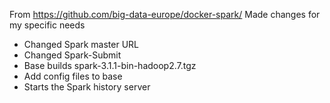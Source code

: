 
From https://github.com/big-data-europe/docker-spark/
Made changes for my specific needs 
  - Changed Spark master URL
  - Changed Spark-Submit
  - Base builds spark-3.1.1-bin-hadoop2.7.tgz
  - Add config files to base
  - Starts the Spark history server